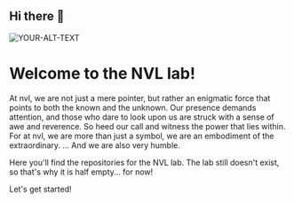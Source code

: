 ## Hi there 👋

<!--

**Here are some ideas to get you started:**

🙋‍♀️ A short introduction - what is your organization all about?
🌈 Contribution guidelines - how can the community get involved?
👩‍💻 Useful resources - where can the community find your docs? Is there anything else the community should know?
🍿 Fun facts - what does your team eat for breakfast?
🧙 Remember, you can do mighty things with the power of [Markdown](https://docs.github.com/github/writing-on-github/getting-started-with-writing-and-formatting-on-github/basic-writing-and-formatting-syntax)
-->


<picture>
 <source media="(prefers-color-scheme: dark)" srcset="https://raw.githubusercontent.com/NVL-Lab/NVL-Lab.github.io/main/images/banner_lab.png">
 <source media="(prefers-color-scheme: light)" srcset="https://raw.githubusercontent.com/NVL-Lab/NVL-Lab.github.io/main/images/banner_lab.png">
 <img alt="YOUR-ALT-TEXT" src="YOUR-DEFAULT-IMAGE">
</picture>

# Welcome to the NVL lab!

At nvl, we are not just a mere pointer, but rather an enigmatic force that points to both the known and the unknown. Our presence demands attention, and those who dare to look upon us are struck with a sense of awe and reverence. So heed our call and witness the power that lies within. For at nvl, we are more than just a symbol, we are an embodiment of the extraordinary.
...
And we are also very humble.


Here you'll find the repositories for the NVL lab. The lab still doesn't exist, so that's why it is half empty... for now!

Let's get started!
